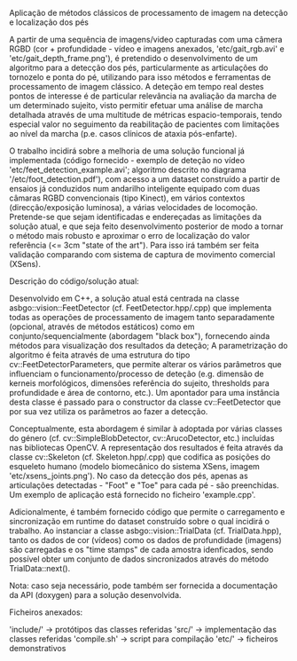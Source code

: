 Aplicação de métodos clássicos de processamento de imagem na detecção e localização dos pés

A partir de uma sequência de imagens/video capturadas com uma câmera RGBD (cor + profundidade - vídeo e imagens anexados, 'etc/gait_rgb.avi' e 'etc/gait_depth_frame.png'), é pretendido o desenvolvimento de um algoritmo para a detecção dos pés, particularmente as articulações do tornozelo e ponta do pé, utilizando para isso métodos e ferramentas de processamento de imagem clássico. A deteção em tempo real destes pontos de interesse é de particular relevância na avaliação da marcha de um determinado sujeito, visto permitir efetuar uma análise de marcha detalhada através de uma multitude de métricas espacio-temporais, tendo especial valor no seguimento da reabilitação de pacientes com limitações ao nível da marcha (p.e. casos clínicos de ataxia pós-enfarte).

O trabalho incidirá sobre a melhoria de uma solução funcional já implementada (código fornecido - exemplo de deteção no vídeo 'etc/feet_detection_example.avi'; algoritmo descrito no diagrama '/etc/foot_detection.pdf'), com acesso a um dataset construído a partir de ensaios já conduzidos num andarilho inteligente equipado com duas câmaras RGBD convencionais (tipo Kinect), em vários contextos (direcção/exposição luminosa), a várias velocidades de locomoção. Pretende-se que sejam identificadas e endereçadas as limitações da solução atual, e que seja feito desenvolvimento posterior de modo a tornar o método mais robusto e aproximar o erro de localização do valor referência (<= 3cm "state of the art"). Para isso irá também ser feita validação comparando com sistema de captura de movimento comercial (XSens). 

Descrição do código/solução atual: 

Desenvolvido em C++, a solução atual está centrada na classe asbgo::vision::FeetDetector (cf. FeetDetector.hpp/.cpp) que implementa todas as operações de processamento de imagem tanto separadamente (opcional, através de métodos estáticos) como em conjunto/sequencialmente (abordagem "black box"), fornecendo ainda métodos para visualização dos resultados da deteção; A parametrização do algoritmo é feita através de uma estrutura do tipo cv::FeetDetectorParameters, que permite alterar os vários parâmetros que influenciam o funcionamento/processo de deteção (e.g. dimensão de kerneis morfológicos, dimensões referência do sujeito, thresholds para profundidade e área de contorno, etc.). Um apontador para uma instância desta classe é passado para o constructor da classe cv::FeetDetector que por sua vez utiliza os parâmetros ao fazer a detecção.

Conceptualmente, esta abordagem é similar à adoptada por várias classes do género (cf. cv::SimpleBlobDetector, cv::ArucoDetector, etc.) incluídas nas bibliotecas OpenCV. A representação dos resultados é feita através da classe cv::Skeleton (cf. Skeleton.hpp/.cpp) que codifica as posições do esqueleto humano (modelo biomecânico do sistema XSens, imagem 'etc/xsens_joints.png'). No caso da detecção dos pés, apenas as articulações detectadas - "Foot" e "Toe" para cada pé - são preenchidas. Um exemplo de aplicação está fornecido no ficheiro 'example.cpp'.

Adicionalmente, é também fornecido código que permite o carregamento e sincronização em runtime do dataset construído sobre o qual incidirá o trabalho. Ao instanciar a classe asbgo::vision::TrialData (cf. TrialData.hpp), tanto os dados de cor (vídeos) como os dados de profundidade (imagens) são carregadas e os "time stamps" de cada amostra idenficados, sendo possível obter um conjunto de dados sincronizados através do método TrialData::next().

Nota: caso seja necessário, pode também ser fornecida a documentação da API (doxygen) para a solução desenvolvida.

Ficheiros anexados:

'include/' -> protótipos das classes referidas
'src/' -> implementação das classes referidas
'compile.sh' -> script para compilação
'etc/' -> ficheiros demonstrativos 

